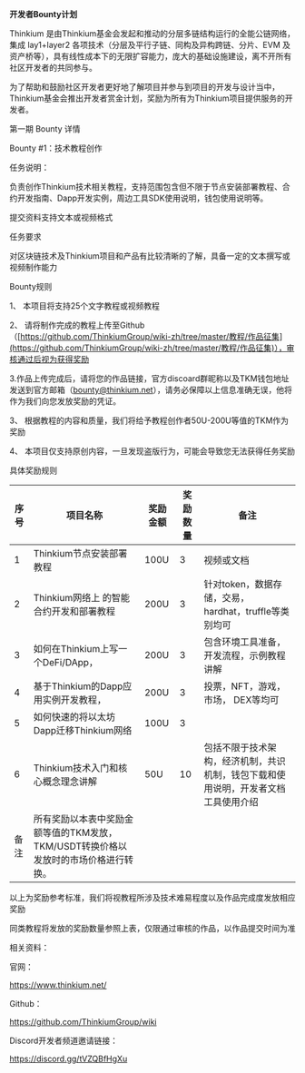 **开发者Bounty计划**

Thinkium 是由Thinkium基金会发起和推动的分层多链结构运行的全能公链网络，集成 lay1+layer2 各项技术（分层及平行子链、同构及异构跨链、分片、EVM 及资产桥等），具有线性成本下的无限扩容能力，庞大的基础设施建设，离不开所有社区开发者的共同参与。

 

为了帮助和鼓励社区开发者更好地了解项目并参与到项目的开发与设计当中，Thinkium基金会推出开发者赏金计划，奖励为所有为Thinkium项目提供服务的开发者。

 

第一期 Bounty 详情

 

Bounty #1：技术教程创作

 

任务说明：

负责创作Thinkium技术相关教程，支持范围包含但不限于节点安装部署教程、合约开发指南、Dapp开发实例，周边工具SDK使用说明，钱包使用说明等。

提交资料支持文本或视频格式

 

任务要求

对区块链技术及Thinkium项目和产品有比较清晰的了解，具备一定的文本撰写或视频制作能力

 

Bounty规则

1、 本项目将支持25个文字教程或视频教程

2、 请将制作完成的教程上传至Github（[https://github.com/ThinkiumGroup/wiki-zh/tree/master/教程/作品征集](https://github.com/ThinkiumGroup/wiki-zh/tree/master/教程/作品征集)），审核通过后视为获得奖励

3.作品上传完成后，请将您的作品链接，官方discoard群昵称以及TKM钱包地址发送到官方邮箱（bounty@thinkium.net），请务必保障以上信息准确无误，他将作为我们向您发放奖励的凭证。

3、 根据教程的内容和质量，我们将给予教程创作者50U-200U等值的TKM作为奖励

4、 本项目仅支持原创内容，一旦发现盗版行为，可能会导致您无法获得任务奖励

 

具体奖励规则

| 序号 | 项目名称                                                     | 奖励金额 | 奖励数量 | 备注                                                         |
| ---- | ------------------------------------------------------------ | -------- | -------- | ------------------------------------------------------------ |
| 1    | Thinkium节点安装部署教程                                     | 100U     | 3        | 视频或文档                                                   |
| 2    | Thinkium网络上 的智能合约开发和部署教程                      | 200U     | 3        | 针对token，数据存储，交易，hardhat，truffle等类别均可        |
| 3    | 如何在Thinkium上写一个DeFi/DApp，                            | 200U     | 3        | 包含环境工具准备，开发流程，示例教程讲解                     |
| 4    | 基于Thinkium的Dapp应用实例开发教程，                         | 200U     | 3        | 投票，NFT，游戏，市场，  DEX等均可                           |
| 5    | 如何快速的将以太坊Dapp迁移Thinkium网络                       | 100U     | 3        |                                                              |
| 6    | Thinkium技术入门和核心概念理念讲解                           | 50U      | 10       | 包括不限于技术架构，经济机制，共识机制，钱包下载和使用说明，开发者文档工具使用介绍 |
| 备注 | 所有奖励以本表中奖励金额等值的TKM发放，TKM/USDT转换价格以发放时的市场价格进行转换。 |          |          |                                                              |

以上为奖励参考标准，我们将视教程所涉及技术难易程度以及作品完成度发放相应奖励

同类教程将发放的奖励数量参照上表，仅限通过审核的作品，以作品提交时间为准

 

相关资料：

官网：

https://www.thinkium.net/

Github：

https://github.com/ThinkiumGroup/wiki

Discord开发者频道邀请链接：

https://discord.gg/tVZQBfHgXu
